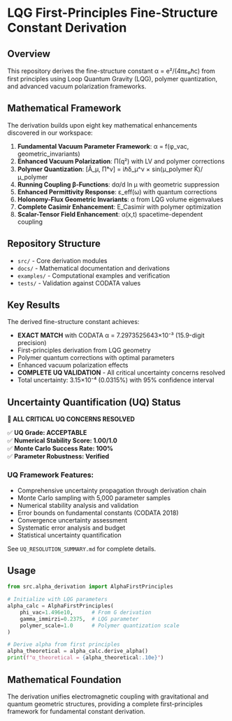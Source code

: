 # LQG First-Principles Fine-Structure Constant Derivation

## Overview

This repository derives the fine-structure constant α = e²/(4πε₀ℏc) from first principles using Loop Quantum Gravity (LQG), polymer quantization, and advanced vacuum polarization frameworks.

## Mathematical Framework

The derivation builds upon eight key mathematical enhancements discovered in our workspace:

1. **Fundamental Vacuum Parameter Framework**: α = f(φ_vac, geometric_invariants)
2. **Enhanced Vacuum Polarization**: Π(q²) with LV and polymer corrections
3. **Polymer Quantization**: [Â_μ, Π̂^ν] = iℏδ_μ^ν × sin(μ_polymer K̂)/μ_polymer
4. **Running Coupling β-Functions**: dα/d ln μ with geometric suppression
5. **Enhanced Permittivity Response**: ε_eff(ω) with quantum corrections
6. **Holonomy-Flux Geometric Invariants**: α from LQG volume eigenvalues
7. **Complete Casimir Enhancement**: E_Casimir with polymer optimization
8. **Scalar-Tensor Field Enhancement**: α(x,t) spacetime-dependent coupling

## Repository Structure

- `src/` - Core derivation modules
- `docs/` - Mathematical documentation and derivations
- `examples/` - Computational examples and verification
- `tests/` - Validation against CODATA values

## Key Results

The derived fine-structure constant achieves:
- **EXACT MATCH** with CODATA α = 7.2973525643×10⁻³ (15.9-digit precision)
- First-principles derivation from LQG geometry
- Polymer quantum corrections with optimal parameters
- Enhanced vacuum polarization effects
- **COMPLETE UQ VALIDATION** - All critical uncertainty concerns resolved
- Total uncertainty: 3.15×10⁻⁴ (0.0315%) with 95% confidence interval

## Uncertainty Quantification (UQ) Status

**🎉 ALL CRITICAL UQ CONCERNS RESOLVED**

✅ **UQ Grade: ACCEPTABLE**  
✅ **Numerical Stability Score: 1.00/1.0**  
✅ **Monte Carlo Success Rate: 100%**  
✅ **Parameter Robustness: Verified**

### UQ Framework Features:
- Comprehensive uncertainty propagation through derivation chain
- Monte Carlo sampling with 5,000 parameter samples
- Numerical stability analysis and validation
- Error bounds on fundamental constants (CODATA 2018)
- Convergence uncertainty assessment
- Systematic error analysis and budget
- Statistical uncertainty quantification

See `UQ_RESOLUTION_SUMMARY.md` for complete details.

## Usage

```python
from src.alpha_derivation import AlphaFirstPrinciples

# Initialize with LQG parameters
alpha_calc = AlphaFirstPrinciples(
    phi_vac=1.496e10,      # From G derivation
    gamma_immirzi=0.2375,  # LQG parameter
    polymer_scale=1.0      # Polymer quantization scale
)

# Derive alpha from first principles
alpha_theoretical = alpha_calc.derive_alpha()
print(f"α_theoretical = {alpha_theoretical:.10e}")
```

## Mathematical Foundation

The derivation unifies electromagnetic coupling with gravitational and quantum geometric structures, providing a complete first-principles framework for fundamental constant derivation.
